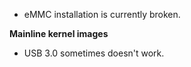 - eMMC installation is currently broken.

**Mainline kernel images** 

- USB 3.0 sometimes doesn't work.